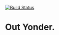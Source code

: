 [![Build Status](https://travis-ci.com/wilsoncollin7/project-3.svg?branch=main)](https://travis-ci.com/wilsoncollin7/project-3)

# Out Yonder.

